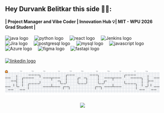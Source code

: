 <h2 align="left">Hey Durvank Belitkar this side 👋🏼:</h2>
<h4 align="left">| Project Manager and Vibe Coder | Innovation Hub 💡| MIT - WPU 2026 Grad Student |</h4>
<div align="left">
  <img src="https://cdn.jsdelivr.net/gh/devicons/devicon@latest/icons/java/java-original.svg" height="30" alt="java logo"  />
  <img width="12" />
  <img src="https://cdn.jsdelivr.net/gh/devicons/devicon/icons/python/python-original.svg" height="30" alt="python logo"  />
  <img width="12" />
  <img src="https://cdn.jsdelivr.net/gh/devicons/devicon/icons/react/react-original.svg" height="30" alt="react logo"  />
  <img width="12" />
  <img src="https://cdn.jsdelivr.net/gh/devicons/devicon@latest/icons/jenkins/jenkins-original.svg" height="30" alt="Jenkins logo"  />
  <img width="12" />
  <img src="https://cdn.jsdelivr.net/gh/devicons/devicon@latest/icons/jira/jira-original-wordmark.svg" height="30" alt="Jira logo"  />
  <img width="12" />
  <img src="https://cdn.jsdelivr.net/gh/devicons/devicon/icons/postgresql/postgresql-original.svg" height="30" alt="postgresql logo"  />
  <img width="12" />
  <img src="https://cdn.jsdelivr.net/gh/devicons/devicon@latest/icons/mysql/mysql-original.svg" height="30" alt="mysql logo"  />
  <img width="12" />
  <img src="https://cdn.jsdelivr.net/gh/devicons/devicon/icons/javascript/javascript-original.svg" height="30" alt="javascript logo"  />
  <img width="12" />
  <img src="https://cdn.jsdelivr.net/gh/devicons/devicon@latest/icons/azuredevops/azuredevops-original.svg" height="30" alt="Azure logo"  />
  <img width="12" />
  <img src="https://cdn.jsdelivr.net/gh/devicons/devicon/icons/figma/figma-original.svg" height="30" alt="figma logo"  />
  <img width="12" />
  <img src="https://cdn.jsdelivr.net/gh/devicons/devicon/icons/fastapi/fastapi-original.svg" height="30" alt="fastapi logo"  />
  <img width="12" />
</div>        

###

<div align="left">
  <a href="www.linkedin.com/in/durvankbelitkar" target="_blank">
    <img src="https://img.shields.io/static/v1?message=LinkedIn&logo=linkedin&label=&color=0077B5&logoColor=white&labelColor=&style=for-the-badge" height="35" alt="linkedin logo"  />
  </a>
</div>

###

<picture>
  <source media="(prefers-color-scheme: dark)" srcset="https://raw.githubusercontent.com/QuirkyDevil/QuirkyDevil/output/pacman-contribution-graph-dark.svg">
  <source media="(prefers-color-scheme: light)" srcset="https://raw.githubusercontent.com/QuirkyDevil/QuirkyDevil/output/pacman-contribution-graph.svg">
  <img alt="pacman contribution graph" src="https://raw.githubusercontent.com/QuirkyDevil/QuirkyDevil/output/pacman-contribution-graph.svg">
</picture>

###
<div align="center">
  <img height="50" src="https://capsule-render.vercel.app/api?type=venom&height=50&color=FAF3E0&text=💮%20श्रीमंत%20दगडूशेठ%20हलवाई%20प्रसन्न%20💮&reversal=false&fontAlign=50&section=footer&textBg=false&fontColor=FF9933&fontSize=15&fontAlignY=84"  />
</div>
